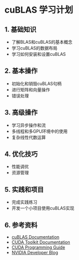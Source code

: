 # cuBLAS 学习计划

## 1. 基础知识

- 了解BLAS和cuBLAS的基本概念
- 学习cuBLAS的数据布局
- 学习如何安装和设置cuBLAS

## 2. 基本操作

- 初始化和销毁cuBLAS句柄
- 进行矩阵和向量操作
- 错误处理

## 3. 高级操作

- 学习异步操作和流
- 多线程和多GPU环境中的使用
- 复杂线性代数运算

## 4. 优化技巧

- 性能调优
- 资源管理

## 5. 实践和项目

- 完成实践练习
- 开发一个小项目使用cuBLAS实现

## 6. 参考资料

- [cuBLAS Documentation](https://docs.nvidia.com/cuda/cublas/index.html)
- [CUDA Toolkit Documentation](https://docs.nvidia.com/cuda/index.html)
- [CUDA Programming Guide](https://docs.nvidia.com/cuda/cuda-c-programming-guide/index.html)
- [NVIDIA Developer Blog](https://developer.nvidia.com/blog)
